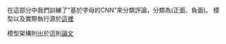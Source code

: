 在這部分中我們訓練了"基於字母的CNN"來分類評論，分類為(正面、負面)。
模型以及實際執行源於<a href="https://github.com/ahmedbesbes/character-based-cnn">這裡</a>

模型架構則出於這則<a href="https://arxiv.org/pdf/1509.01626.pdf">論文</a>
